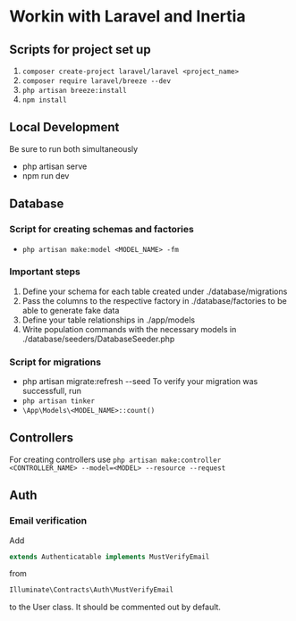 # Workin with Laravel and Inertia
<!--Project follows tutorial video from https://youtu.be/VrQRa-afCAk?si=omlQR_SMD_yt4zg9-->

## Scripts for project set up

1. `composer create-project laravel/laravel <project_name>`
2. `composer require laravel/breeze --dev`
3. `php artisan breeze:install`
4. `npm install`

## Local Development
Be sure to run both simultaneously
- php artisan serve
- npm run dev

## Database
### Script for creating schemas and factories
<!--The files created live under database/factories and database/migrations-->
- `php artisan make:model <MODEL_NAME> -fm` <!--FLAGS: f FACTORY, m MIGRATE-->
### Important steps
1. Define your schema for each table created under ./database/migrations
2. Pass the columns to the respective factory in ./database/factories to be able to generate fake data
3. Define your table relationships in ./app/models
4. Write population commands with the necessary models in ./database/seeders/DatabaseSeeder.php

### Script for migrations
- php artisan migrate:refresh --seed <!--:refresh is to drop all existing tables-->
To verify your migration was successfull, run 
- `php artisan tinker`
- `\App\Models\<MODEL_NAME>::count()` <!--Should equal to the amount created in -->

## Controllers
For creating controllers use `php artisan make:controller <CONTROLLER_NAME> --model=<MODEL> --resource --request`

## Auth
### Email verification

Add
```php 
extends Authenticatable implements MustVerifyEmail
``` 
from 
```php
Illuminate\Contracts\Auth\MustVerifyEmail
```
to the User class. It should be commented out by default.